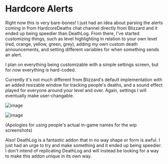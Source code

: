 # Hardcore Alerts
Right now this is very bare-bones! I just had an idea about parsing the alerts coming in from HardcoreDeaths chat channel directly from Blizzard and it ended up being speedier than DeathLog. From there, I've started customizing things, such as level highlighting in relation to your own level (red, orange, yellow, green, grey), adding my own custom death announcements, and setting different variables for when something sends an alert. 

I plan on everything being customizable with a simple settings screen, but for now everything is hard-coded. 

Currently it's not much different from Blizzard's default implementation with an added resizable window for tracking people's deaths, and a sound effect played for everyone around your level and over. Again, settings I will eventually make user-changable. 

![image](https://github.com/user-attachments/assets/309a22d6-0d84-45f0-9d1d-61a897b5e7ab)

![image](https://github.com/user-attachments/assets/79ee2573-8819-4f65-8697-2c17870e826d)

(Apologies for using people's actual in-game names for the wip screenshots)

Also! DeathLog is a fantastic addon that in no way shape or form is awful. I just had an urge to try and make something and it ended up being speedier. I don't intend of replicating DeathLog and will instead be looking for a way to make this addon unique in its own way.
